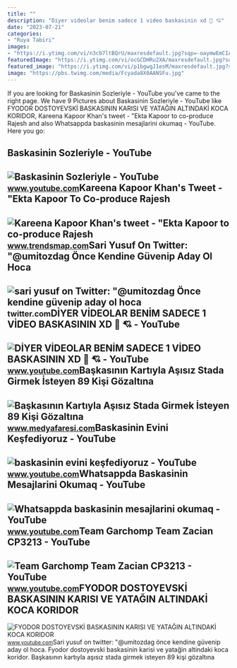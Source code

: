 ```yaml
---
title: ""
description: "Di̇yer vi̇deolar beni̇m sadece 1 vi̇deo baskasinin xd 🐥 💘"
date: "2023-07-21"
categories:
- "Ruya Tabiri"
images:
- "https://i.ytimg.com/vi/n3cb7ltBQrU/maxresdefault.jpg?sqp=-oaymwEmCIAKENAF8quKqQMa8AEB-AH-CYAC0AWKAgwIABABGGUgXChaMA8=&amp;rs=AOn4CLD2WOabOBf5-pT3R6J8w8f1Usj3aQ"
featuredImage: "https://i.ytimg.com/vi/ocGCDHRu2XA/maxresdefault.jpg?sqp=-oaymwEmCIAKENAF8quKqQMa8AEB-AHIAYAC6AKKAgwIABABGHIgUSg8MA8=&amp;rs=AOn4CLC5RJcI72le52wAgXc8HOyuVS8auQ"
featured_image: "https://i.ytimg.com/vi/p1bgwgJ1esM/maxresdefault.jpg?sqp=-oaymwEmCIAKENAF8quKqQMa8AEB-AGiA4AC0AWKAgwIABABGHIgVSgrMA8=&amp;rs=AOn4CLCCW6jgfjNGsuqm0atibT0EHOdCSg"
image: "https://pbs.twimg.com/media/Fcyada8X0AANSFu.jpg"
---
```


If you are looking for Baskasinin Sozleriyle - YouTube you've came to the right page. We have 9 Pictures about Baskasinin Sozleriyle - YouTube like FYODOR DOSTOYEVSKİ BASKASININ KARISI VE YATAĞIN ALTINDAKİ KOCA KORIDOR, Kareena Kapoor Khan's tweet - "Ekta Kapoor to co-produce Rajesh and also Whatsappda baskasinin mesajlarini okumaq - YouTube. Here you go:

Baskasinin Sozleriyle - YouTube
-------------------------------

 ![Baskasinin Sozleriyle - YouTube](https://i.ytimg.com/vi/_h4ACjtuK40/maxresdefault.jpg) <small>www.youtube.com</small>Kareena Kapoor Khan's Tweet - "Ekta Kapoor To Co-produce Rajesh
---------------------------------------------------------------

 ![Kareena Kapoor Khan's tweet - "Ekta Kapoor to co-produce Rajesh](https://pbs.twimg.com/media/Fcyada8X0AANSFu.jpg) <small>www.trendsmap.com</small>Sari Yusuf On Twitter: "@umitozdag Önce Kendine Güvenip Aday Ol Hoca
--------------------------------------------------------------------

 ![sari yusuf on Twitter: "@umitozdag Önce kendine güvenip aday ol hoca](https://pbs.twimg.com/amplify_video_thumb/1576982002103902211/img/ZW5a83t9wG1R9L2v?format=jpg&name=large) <small>twitter.com</small>DİYER VİDEOLAR BENİM SADECE 1 VİDEO BASKASININ XD 🐥 💘 - YouTube
---------------------------------------------------------------

 ![DİYER VİDEOLAR BENİM SADECE 1 VİDEO BASKASININ XD 🐥 💘 - YouTube](https://i.ytimg.com/vi/n3cb7ltBQrU/maxresdefault.jpg?sqp=-oaymwEmCIAKENAF8quKqQMa8AEB-AH-CYAC0AWKAgwIABABGGUgXChaMA8=&rs=AOn4CLD2WOabOBf5-pT3R6J8w8f1Usj3aQ) <small>www.youtube.com</small>Başkasının Kartıyla Aşısız Stada Girmek İsteyen 89 Kişi Gözaltına
-----------------------------------------------------------------

 ![Başkasının Kartıyla Aşısız Stada Girmek İsteyen 89 Kişi Gözaltına](https://i.medyafaresi.com/2/1280/720/storage/old/files/2021/9/12/970149/baskasinin-kartiyla-asisiz-stada-girmek-isteyen-89-kisi-gozlatina-alindi_hYP0.jpg) <small>www.medyafaresi.com</small>Baskasinin Evini Keşfediyoruz - YouTube
---------------------------------------

 ![baskasinin evini keşfediyoruz - YouTube](https://i.ytimg.com/vi/JXhwz5soDkQ/maxresdefault.jpg?sqp=-oaymwEmCIAKENAF8quKqQMa8AEB-AH-CYAC0AWKAgwIABABGGUgUShdMA8=&rs=AOn4CLCPDwSdvRcORMR_zBvNLbRJqIGrlw) <small>www.youtube.com</small>Whatsappda Baskasinin Mesajlarini Okumaq - YouTube
--------------------------------------------------

 ![Whatsappda baskasinin mesajlarini okumaq - YouTube](https://i.ytimg.com/vi/p1bgwgJ1esM/maxresdefault.jpg?sqp=-oaymwEmCIAKENAF8quKqQMa8AEB-AGiA4AC0AWKAgwIABABGHIgVSgrMA8=&rs=AOn4CLCCW6jgfjNGsuqm0atibT0EHOdCSg) <small>www.youtube.com</small>Team Garchomp Team Zacian CP3213 - YouTube
------------------------------------------

 ![Team Garchomp Team Zacian CP3213 - YouTube](https://i.ytimg.com/vi/HYLCwcE-Dgc/maxres2.jpg?sqp=-oaymwEoCIAKENAF8quKqQMcGADwAQH4AYwCgALgA4oCDAgAEAEYRSBHKGUwDw==&rs=AOn4CLC_ulBvmvqa2cf2uT56Qfk3FCYaDA) <small>www.youtube.com</small>FYODOR DOSTOYEVSKİ BASKASININ KARISI VE YATAĞIN ALTINDAKİ KOCA KORIDOR
----------------------------------------------------------------------

 ![FYODOR DOSTOYEVSKİ BASKASININ KARISI VE YATAĞIN ALTINDAKİ KOCA KORIDOR](https://i.ytimg.com/vi/ocGCDHRu2XA/maxresdefault.jpg?sqp=-oaymwEmCIAKENAF8quKqQMa8AEB-AHIAYAC6AKKAgwIABABGHIgUSg8MA8=&rs=AOn4CLC5RJcI72le52wAgXc8HOyuVS8auQ) <small>www.youtube.com</small>Sari yusuf on twitter: "@umitozdag önce kendine güvenip aday ol hoca. Fyodor dostoyevski̇ baskasinin karisi ve yatağin altindaki̇ koca koridor. Başkasının kartıyla aşısız stada girmek i̇steyen 89 kişi gözaltına

